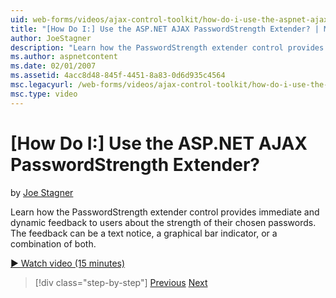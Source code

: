 ```yaml
---
uid: web-forms/videos/ajax-control-toolkit/how-do-i-use-the-aspnet-ajax-passwordstrength-extender
title: "[How Do I:] Use the ASP.NET AJAX PasswordStrength Extender? | Microsoft Docs"
author: JoeStagner
description: "Learn how the PasswordStrength extender control provides immediate and dynamic feedback to users about the strength of their chosen passwords. The feedback c..."
ms.author: aspnetcontent
ms.date: 02/01/2007
ms.assetid: 4acc8d48-845f-4451-8a83-0d6d935c4564
msc.legacyurl: /web-forms/videos/ajax-control-toolkit/how-do-i-use-the-aspnet-ajax-passwordstrength-extender
msc.type: video
---
```

[How Do I:] Use the ASP.NET AJAX PasswordStrength Extender?
====================
by [Joe Stagner](https://github.com/JoeStagner)

Learn how the PasswordStrength extender control provides immediate and dynamic feedback to users about the strength of their chosen passwords. The feedback can be a text notice, a graphical bar indicator, or a combination of both.

[&#9654; Watch video (15 minutes)](https://channel9.msdn.com/Blogs/ASP-NET-Site-Videos/how-do-i-use-the-aspnet-ajax-passwordstrength-extender)

> [!div class="step-by-step"]
> [Previous](how-do-i-use-the-aspnet-ajax-dropshadow-extender.md)
> [Next](how-do-i-get-started-with-the-aspnet-ajax-animation-extender-control.md)
